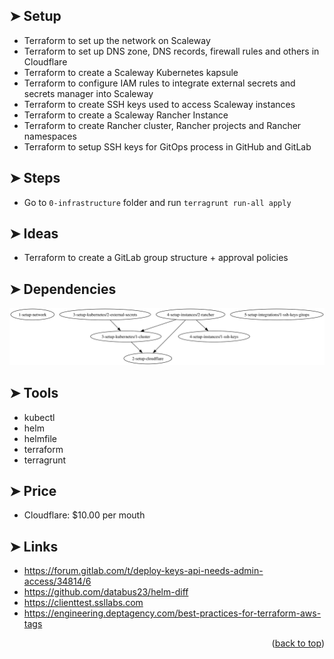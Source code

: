 <!-- BEGIN_TF_DOCS -->
<a name="readme-top"></a>

## ➤ Setup <a name="#-setup"></a>

- Terraform to set up the network on Scaleway
- Terraform to set up DNS zone, DNS records, firewall rules and others in Cloudflare
- Terraform to create a Scaleway Kubernetes kapsule
- Terraform to configure IAM rules to integrate external secrets and secrets manager into Scaleway
- Terraform to create SSH keys used to access Scaleway instances
- Terraform to create a Scaleway Rancher Instance
- Terraform to create Rancher cluster, Rancher projects and Rancher namespaces
- Terraform to setup SSH keys for GitOps process in GitHub and GitLab

## ➤ Steps <a name="#-steps"></a>

- Go to `0-infrastructure` folder and run `terragrunt run-all apply`

## ➤ Ideas <a name="#-ideas"></a>

- Terraform to create a GitLab group structure + approval policies

## ➤ Dependencies <a name="#-dependencies"></a>

<div align="center">
<img alt="infrastructure" src=".github/images/infrastructure.svg"/>
</div>

## ➤ Tools <a name="#-tools"></a>

- kubectl
- helm
- helmfile
- terraform
- terragrunt

## ➤ Price <a name="#-price"></a>

- Cloudflare: $10.00 per mouth

## ➤ Links <a name="#-links"></a>

- https://forum.gitlab.com/t/deploy-keys-api-needs-admin-access/34814/6
- https://github.com/databus23/helm-diff
- https://clienttest.ssllabs.com
- https://engineering.deptagency.com/best-practices-for-terraform-aws-tags

<p align="right">(<a href="#readme-top">back to top</a>)</p>
<!-- END_TF_DOCS -->
